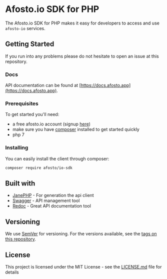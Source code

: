 # Afosto.io SDK for PHP

The Afosto.io SDK for PHP makes it easy for developers to access and use `afosto-io` services. 

## Getting Started

If you run into any problems please do not hesitate to open an issue at this repository.

### Docs

API documentation can be found at [https://docs.afosto.app](https://docs.afosto.app).

### Prerequisites

To get started you'll need:
- a free afosto.io account (signup [here](https://login.afosto.app/signup))
- make sure you have [composer](getcomposer.org) installed to get started quickly
- php 7 


### Installing

You can easily install the client through composer: 

```bash
composer require afosto/io-sdk
```


## Built with

- [JanePHP](https://github.com/janephp/janephp) - For generation the api client
- [Swagger](https://swagger.io) - API management tool
- [Redoc](https://github.com/Rebilly/ReDoc) - Great API documentation tool

## Versioning

We use [SemVer](http://semver.org/) for versioning. For the versions available, see the [tags on this repository](https://github.com/spooler-app/php-client/tags). 


## License

This project is licensed under the MIT License - see the [LICENSE.md](LICENSE.md) file for details